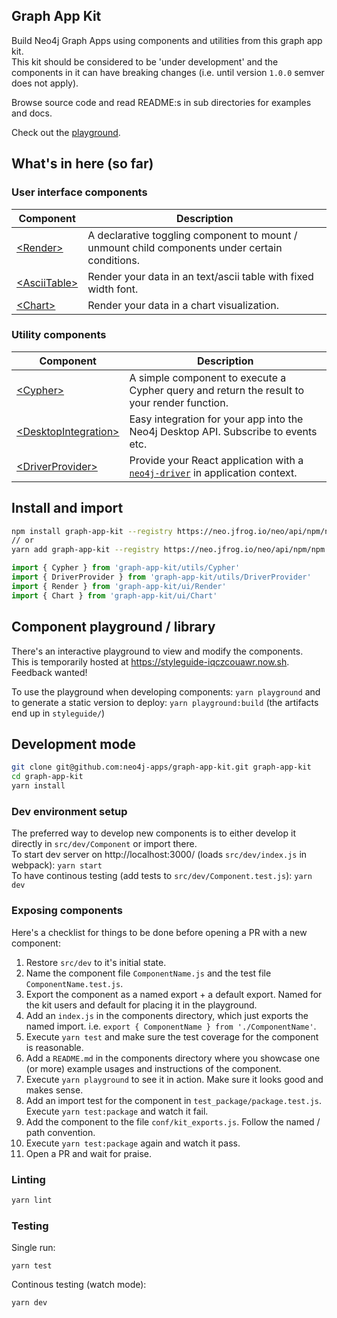 ## Graph App Kit

Build Neo4j Graph Apps using components and utilities from this graph app kit.  
This kit should be considered to be 'under development' and the components in it can have breaking changes (i.e. until version `1.0.0` semver does not apply).

Browse source code and read README:s in sub directories for examples and docs.

Check out the [playground](https://styleguide-iqczcouawr.now.sh).

## What's in here (so far)

### User interface components

| Component  | Description  |
|---|---|
| [&lt;Render>](https://github.com/neo4j-apps/graph-app-kit/tree/master/src/ui/Render) | A declarative toggling component to mount / unmount child components under certain conditions.  |
| [&lt;AsciiTable>](https://github.com/neo4j-apps/graph-app-kit/tree/master/src/ui/AsciiTable) | Render your data in an text/ascii table with fixed width font.  |
| [&lt;Chart>](https://github.com/neo4j-apps/graph-app-kit/tree/master/src/ui/Chart) | Render your data in a chart visualization.  |

### Utility components

| Component  | Description  |
|---|---|
| [&lt;Cypher>](https://github.com/neo4j-apps/graph-app-kit/tree/master/src/utils/Cypher)  | A simple component to execute a Cypher query and return the result to your render function.  |
| [&lt;DesktopIntegration>](https://github.com/neo4j-apps/graph-app-kit/tree/master/src/utils/DesktopIntegration) | Easy integration for your app into the Neo4j Desktop API. Subscribe to events etc.  |
| [&lt;DriverProvider>](https://github.com/neo4j-apps/graph-app-kit/tree/master/src/utils/DriverProvider) | Provide your React application with a [`neo4j-driver`](https://github.com/neo4j/neo4j-javascript-driver) in application context. |

## Install and import

```bash
npm install graph-app-kit --registry https://neo.jfrog.io/neo/api/npm/npm
// or
yarn add graph-app-kit --registry https://neo.jfrog.io/neo/api/npm/npm
```

```javascript
import { Cypher } from 'graph-app-kit/utils/Cypher'
import { DriverProvider } from 'graph-app-kit/utils/DriverProvider'
import { Render } from 'graph-app-kit/ui/Render'
import { Chart } from 'graph-app-kit/ui/Chart'
```

## Component playground / library

There's an interactive playground to view and modify the components.  
This is temporarily hosted at https://styleguide-iqczcouawr.now.sh.  
Feedback wanted!

To use the playground when developing components: `yarn playground` and to generate a static version to deploy: `yarn playground:build` (the artifacts end up in `styleguide/`)

## Development mode

```bash
git clone git@github.com:neo4j-apps/graph-app-kit.git graph-app-kit
cd graph-app-kit
yarn install
```

### Dev environment setup
The preferred way to develop new components is to either develop it directly in `src/dev/Component` or import there.  
To start dev server on http://localhost:3000/ (loads `src/dev/index.js` in webpack): `yarn start`  
To have continous testing (add tests to `src/dev/Component.test.js`): `yarn dev`

### Exposing components 
Here's a checklist for things to be done before opening a PR with a new component:

1. Restore `src/dev` to it's initial state.
1. Name the component file `ComponentName.js` and the test file `ComponentName.test.js`.
1. Export the component as a named export + a default export. Named for the kit users and default for placing it in the playground.
1. Add an `index.js` in the components directory, which just exports the named import. i.e. `export { ComponentName } from './ComponentName'`.
1. Execute `yarn test` and make sure the test coverage for the component is reasonable.
1. Add a `README.md` in the components directory where you showcase one (or more) example usages and instructions of the component.
1. Execute `yarn playground` to see it in action. Make sure it looks good and makes sense.
1. Add an import test for the component in `test_package/package.test.js`. Execute `yarn test:package` and watch it fail.
1. Add the component to the file `conf/kit_exports.js`. Follow the named / path convention.
1. Execute `yarn test:package` again and watch it pass.
1. Open a PR and wait for praise.

### Linting

```bash
yarn lint
```

### Testing

Single run:

```
yarn test
```

Continous testing (watch mode):

```bash
yarn dev
```
